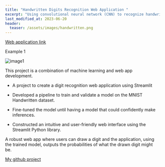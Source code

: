 ```yaml
---
title: "Handwritten Digits Recognition Web Application "
excerpt: "Using convolutional neural network (CNN) to recognize handwritten digits on a web application"
last_modified_at: 2023-06-20
header:
  teaser: /assets/images/handwritten.png
---
```


[Web application link](https://readnumber.streamlit.app/)

Example 1

![image1]({{site.url}}{{site.baseurl}}/assets/images/handwritten.png)


This project is a combination of machine learning and web app development.

- A project to create a digit recognition web application using Streamlit

- Developed a pipeline to train and validate a model on the MNIST Handwritten dataset.

- Fine-tuned the model until having a model that could confidently make inferences.

- Constructed an intuitive and user-friendly web interface using the Streamlit Python library.

A robust web app where users can draw a digit and the application, using the trained model, outputs the probabilities of what the drawn digit might be.


[My github project](https://github.com/cyberzzhhss/webApp4writtenDigits)
